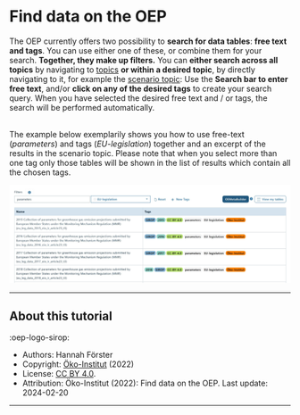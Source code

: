 # Find data on the OEP

The OEP currently offers two possibility to **search for data tables**: **free text and tags**. You can use either one of these, or combine them for your search. **Together, they make up filters.** You can **either search across all topics** by navigating to [topics](https://openenergy-platform.org/dataedit/schemas)
**or within a desired topic**, by directly navigating to it, for example the [scenario topic](https://openenergy-platform.org/dataedit/view/scenario): Use the **Search bar to enter free text**, and/or **click on any of the desired tags** to create your search query. When you have selected the desired free text and / or tags, the search will be performed automatically. <br><br>

The example below exemplarily shows you how to use free-text (_parameters_) and tags (_EU-legislation_) together and an excerpt of the results in the scenario topic. Please note that when you select more than one tag only those tables will be shown in the list of results which contain all the chosen tags.

![image](../../data/img/SIROP-search.JPG)

---

## About this tutorial

:oep-logo-sirop:

- Authors: Hannah Förster
- Copyright: [Öko-Institut](https://www.oeko.de) (2022)
- License: [CC BY 4.0](https://creativecommons.org/licenses/by/4.0/deed.en).
- Attribution: Öko-Institut (2022): Find data on the OEP. Last update: 2024-02-20

---
